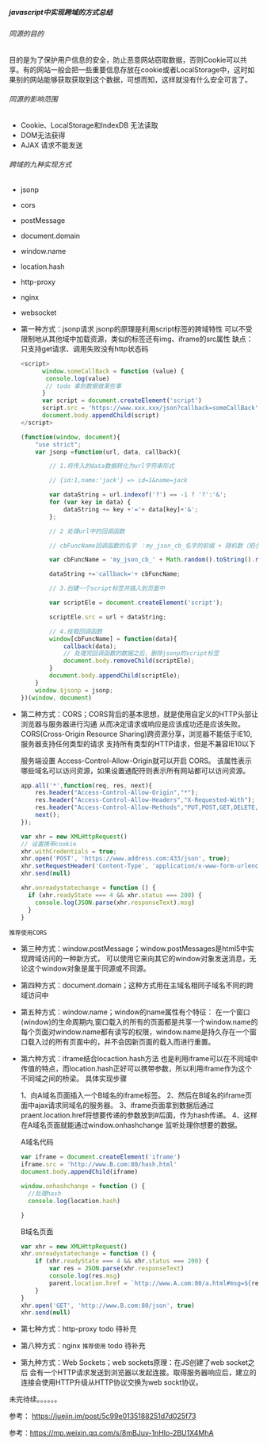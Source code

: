 ##### javascript中实现跨域的方式总结

###### 同源的目的
目的是为了保护用户信息的安全，防止恶意网站窃取数据，否则Cookie可以共享。有的网站一般会把一些重要信息存放在cookie或者LocalStorage中，这时如果别的网站能够获取获取到这个数据，可想而知，这样就没有什么安全可言了。

###### 同源的影响范围
- Cookie、LocalStorage和IndexDB 无法读取
- DOM无法获得
- AJAX 请求不能发送

###### 跨域的九种实现方式
- jsonp
- cors
- postMessage
- document.domain
- window.name
- location.hash
- http-proxy
- nginx
- websocket


- 第一种方式：jsonp请求 jsonp的原理是利用script标签的跨域特性
  可以不受限制地从其他域中加载资源，类似的标签还有img、iframe的src属性
  缺点：只支持get请求、调用失败没有http状态码
  ```javascript
  <script>
        window.someCallBack = function (value) {
   		 console.log(value)
   		 // todo 拿到数据做某些事
   		}
        var script = document.createElement('script')
        script.src = 'https://www.xxx.xxx/json?callback=someCallBack'
        document.body.appendChild(script)
  </script>
  ```
  ```javascript
  (function(window, document){
      "use strict";
      var jsonp =function(url, data, callback){

          // 1.将传入的data数据转化为url字符串形式

          // {id:1,name:'jack'} => id=1&name=jack

          var dataString = url.indexof('?') == -1 ? '?':'&';
          for (var key in data) {
              dataString += key +'='+ data[key]+'&';
          };

          // 2 处理url中的回调函数

          // cbFuncName回调函数的名字 ：my_json_cb_名字的前缀 + 随机数（把小数点去掉）

          var cbFuncName = 'my_json_cb_' + Math.random().toString().replace('.', '');

          dataString +='callback='+ cbFuncName;

          // 3.创建一个script标签并插入到页面中

          var scriptEle = document.createElement('script');

          scriptEle.src = url + dataString;

          // 4.挂载回调函数
          window[cbFuncName] = function(data){
              callback(data);
              // 处理完回调函数的数据之后，删除jsonp的script标签
              document.body.removeChild(scriptEle);
          }
          document.body.appendChild(scriptEle);
      }
      window.$jsonp = jsonp;
  })(window, document)
  ```

- 第二种方式：CORS；CORS背后的基本思想，就是使用自定义的HTTP头部让浏览器与服务器进行沟通
    从而决定请求或响应是应该成功还是应该失败。
    CORS(Cross-Origin Resource Sharing)跨资源分享，浏览器不能低于IE10,服务器支持任何类型的请求
    支持所有类型的HTTP请求，但是不兼容IE10以下

    服务端设置 Access-Control-Allow-Origin就可以开启 CORS。 该属性表示哪些域名可以访问资源，如果设置通配符则表示所有网站都可以访问资源。

    ```JavaScript
    app.all('*',function(req, res, next){
        res.header("Access-Control-Allow-Origin","*");
        res.header("Access-Control-Allow-Headers","X-Requested-With");
        res.header("Access-Control-Allow-Methods","PUT,POST,GET,DELETE,OPTIONS");
        next();
    });
    ```

    ```javascript
    var xhr = new XMLHttpRequest()
    // 设置携带cookie
    xhr.withCredentials = true;
    xhr.open('POST', 'https://www.address.com:433/json', true);
    xhr.setRequestHeader('Content-Type', 'application/x-www-form-urlencoded')
    xhr.send(null)

    xhr.onreadystatechange = function () {
      if (xhr.readyState === 4 && xhr.status === 200) {
        console.log(JSON.parse(xhr.responseText).msg)
      }
    }
    ```
`推荐使用CORS`


- 第三种方式：window.postMessage；window.postMessages是html5中实现跨域访问的一种新方式，
    可以使用它来向其它的window对象发送消息，无论这个window对象是属于同源或不同源。

- 第四种方式：document.domain；这种方式用在主域名相同子域名不同的跨域访问中

- 第五种方式：window.name；window的name属性有个特征：
    在一个窗口(window)的生命周期内,窗口载入的所有的页面都是共享一个window.name的
    每个页面对window.name都有读写的权限，window.name是持久存在一个窗口载入过的所有页面中的，并不会因新页面的载入而进行重置。

- 第六种方式：iframe结合locaction.hash方法
也是利用iframe可以在不同域中传值的特点，而location.hash正好可以携带参数，所以利用iframe作为这个不同域之间的桥梁。
    具体实现步骤

    1、向A域名页面插入一个B域名的iframe标签。
    2、然后在B域名的iframe页面中ajax请求同域名的服务器。
    3、iframe页面拿到数据后通过praent.location.href将想要传递的参数放到#后面，作为hash传递。
    4、这样在A域名页面就能通过window.onhashchange 监听处理你想要的数据。

    A域名代码
    ```javascript
    var iframe = document.createElement('iframe')
    iframe.src = 'http://www.B.com:80/hash.html'
    document.body.appendChild(iframe)

    window.onhashchange = function () {
      //处理hash
      console.log(location.hash)

    }
    ```

   B域名页面
   ```javascript
   var xhr = new XMLHttpRequest()
   xhr.onreadystatechange = function () {
       if (xhr.readyState === 4 && xhr.status === 200) {
           var res = JSON.parse(xhr.responseText)
           console.log(res.msg)
           parent.location.href = `http://www.A.com:80/a.html#msg=${res.msg}`
       }
   }
   xhr.open('GET', 'http://www.B.com:80/json', true)
   xhr.send(null)
   ```

- 第七种方式：http-proxy
todo 待补充
- 第八种方式：nginx `推荐使用`
todo 待补充

- 第九种方式：Web Sockets；web sockets原理：在JS创建了web socket之后
    会有一个HTTP请求发送到浏览器以发起连接。取得服务器响应后，建立的连接会使用HTTP升级从HTTP协议交换为web sockt协议。

未完待续。。。。。。

参考： https://juejin.im/post/5c99e0135188251d7d025f73

参考：https://mp.weixin.qq.com/s/8mBJuv-1nHIo-2BU1X4MhA
